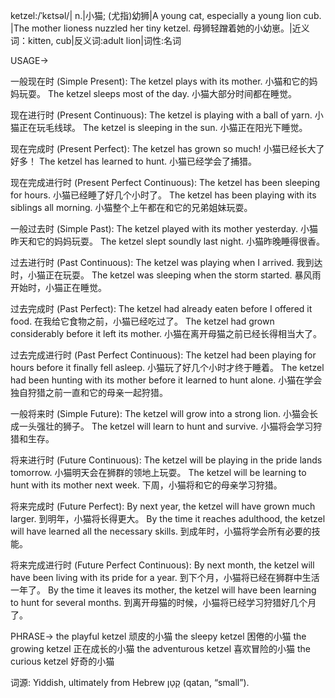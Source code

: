 ketzel:/ˈkɛtsəl/| n.|小猫; (尤指)幼狮|A young cat, especially a young lion cub. |The mother lioness nuzzled her tiny ketzel. 母狮轻蹭着她的小幼崽。|近义词：kitten, cub|反义词:adult lion|词性:名词

USAGE->

一般现在时 (Simple Present):
The ketzel plays with its mother.  小猫和它的妈妈玩耍。
The ketzel sleeps most of the day.  小猫大部分时间都在睡觉。

现在进行时 (Present Continuous):
The ketzel is playing with a ball of yarn.  小猫正在玩毛线球。
The ketzel is sleeping in the sun.  小猫正在阳光下睡觉。

现在完成时 (Present Perfect):
The ketzel has grown so much!  小猫已经长大了好多！
The ketzel has learned to hunt. 小猫已经学会了捕猎。

现在完成进行时 (Present Perfect Continuous):
The ketzel has been sleeping for hours.  小猫已经睡了好几个小时了。
The ketzel has been playing with its siblings all morning.  小猫整个上午都在和它的兄弟姐妹玩耍。

一般过去时 (Simple Past):
The ketzel played with its mother yesterday.  小猫昨天和它的妈妈玩耍。
The ketzel slept soundly last night.  小猫昨晚睡得很香。

过去进行时 (Past Continuous):
The ketzel was playing when I arrived.  我到达时，小猫正在玩耍。
The ketzel was sleeping when the storm started.  暴风雨开始时，小猫正在睡觉。

过去完成时 (Past Perfect):
The ketzel had already eaten before I offered it food.  在我给它食物之前，小猫已经吃过了。
The ketzel had grown considerably before it left its mother.  小猫在离开母猫之前已经长得相当大了。

过去完成进行时 (Past Perfect Continuous):
The ketzel had been playing for hours before it finally fell asleep. 小猫玩了好几个小时才终于睡着。
The ketzel had been hunting with its mother before it learned to hunt alone. 小猫在学会独自狩猎之前一直和它的母亲一起狩猎。

一般将来时 (Simple Future):
The ketzel will grow into a strong lion.  小猫会长成一头强壮的狮子。
The ketzel will learn to hunt and survive. 小猫将会学习狩猎和生存。

将来进行时 (Future Continuous):
The ketzel will be playing in the pride lands tomorrow.  小猫明天会在狮群的领地上玩耍。
The ketzel will be learning to hunt with its mother next week.  下周，小猫将和它的母亲学习狩猎。

将来完成时 (Future Perfect):
By next year, the ketzel will have grown much larger.  到明年，小猫将长得更大。
By the time it reaches adulthood, the ketzel will have learned all the necessary skills.  到成年时，小猫将学会所有必要的技能。

将来完成进行时 (Future Perfect Continuous):
By next month, the ketzel will have been living with its pride for a year.  到下个月，小猫将已经在狮群中生活一年了。
By the time it leaves its mother, the ketzel will have been learning to hunt for several months.  到离开母猫的时候，小猫将已经学习狩猎好几个月了。


PHRASE->
the playful ketzel  顽皮的小猫
the sleepy ketzel  困倦的小猫
the growing ketzel  正在成长的小猫
the adventurous ketzel  喜欢冒险的小猫
the curious ketzel  好奇的小猫


词源:  Yiddish, ultimately from Hebrew קָטָן (qatan, “small”).
